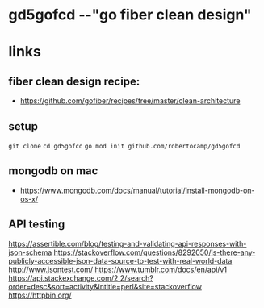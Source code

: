 # gd5gofcd --"go fiber clean design"

# links
## fiber clean design recipe:
- https://github.com/gofiber/recipes/tree/master/clean-architecture
## setup
`git clone`
`cd gd5gofcd`
`go mod init github.com/robertocamp/gd5gofcd`
## mongodb on mac
- https://www.mongodb.com/docs/manual/tutorial/install-mongodb-on-os-x/
## API testing
https://assertible.com/blog/testing-and-validating-api-responses-with-json-schema
https://stackoverflow.com/questions/8292050/is-there-any-publicly-accessible-json-data-source-to-test-with-real-world-data
http://www.jsontest.com/
https://www.tumblr.com/docs/en/api/v1
https://api.stackexchange.com/2.2/search?order=desc&sort=activity&intitle=perl&site=stackoverflow
https://httpbin.org/
